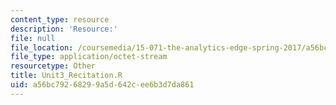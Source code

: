 ```yaml
---
content_type: resource
description: 'Resource:'
file: null
file_location: /coursemedia/15-071-the-analytics-edge-spring-2017/a56bc79268299a5d642cee6b3d7da861_Unit3_Recitation.R
file_type: application/octet-stream
resourcetype: Other
title: Unit3_Recitation.R
uid: a56bc792-6829-9a5d-642c-ee6b3d7da861
---
```

